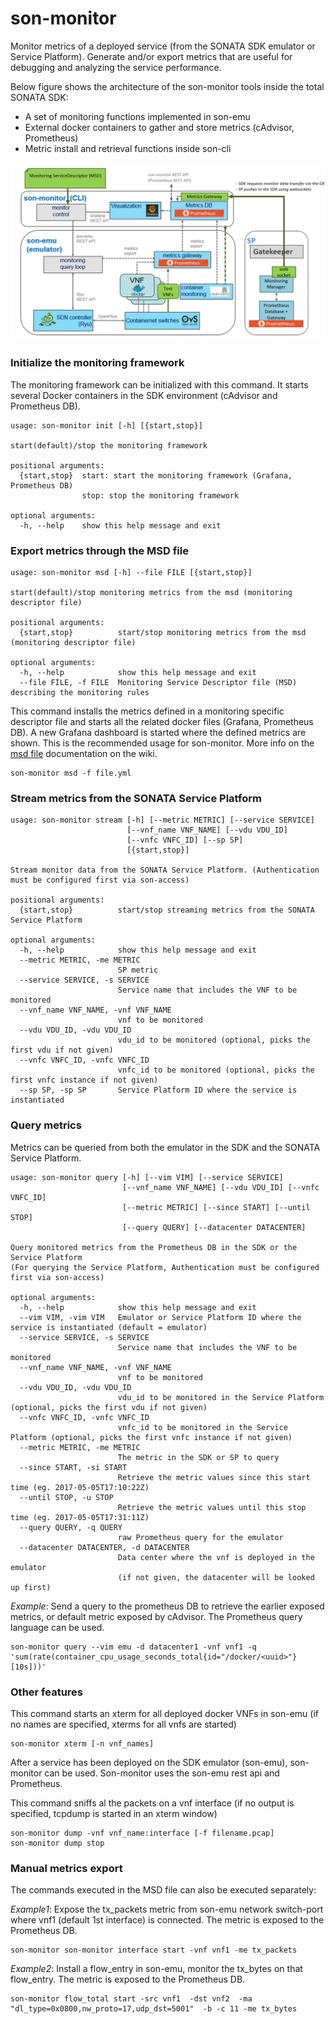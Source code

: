 # son-monitor

Monitor metrics of a deployed service (from the SONATA SDK emulator or Service Platform).
Generate and/or export metrics that are useful for debugging and analyzing the service performance.

Below figure shows the architecture of the son-monitor tools inside the total SONATA SDK:
- A set of monitoring functions implemented in son-emu
- External docker containers to gather and store metrics (cAdvisor, Prometheus)
- Metric install and retrieval functions inside son-cli

![son-monitor](../../../figures/Son-monitor-architecturev4.png)

### Initialize the monitoring framework
The monitoring framework can be initialized with this command. It starts several Docker containers in the SDK environment (cAdvisor and Prometheus DB).
```
usage: son-monitor init [-h] [{start,stop}]

start(default)/stop the monitoring framework

positional arguments:
  {start,stop}  start: start the monitoring framework (Grafana, Prometheus DB)
                stop: stop the monitoring framework

optional arguments:
  -h, --help    show this help message and exit
```

### Export metrics through the MSD file
```
usage: son-monitor msd [-h] --file FILE [{start,stop}]

start(default)/stop monitoring metrics from the msd (monitoring descriptor file)

positional arguments:
  {start,stop}          start/stop monitoring metrics from the msd (monitoring descriptor file)

optional arguments:
  -h, --help            show this help message and exit
  --file FILE, -f FILE  Monitoring Service Descriptor file (MSD) describing the monitoring rules
```
This command installs the metrics defined in a monitoring specific descriptor file 
and starts all the related docker files (Grafana, Prometheus DB). A new Grafana dashboard is started where the defined metrics are shown.
This is the recommended usage for son-monitor. More info on the [msd file](https://github.com/sonata-nfv/son-cli/wiki/son-monitor:-msd-file) documentation on the wiki.
```
son-monitor msd -f file.yml
```
### Stream metrics from the SONATA Service Platform
```
usage: son-monitor stream [-h] [--metric METRIC] [--service SERVICE]
                          [--vnf_name VNF_NAME] [--vdu VDU_ID]
                          [--vnfc VNFC_ID] [--sp SP]
                          [{start,stop}]

Stream monitor data from the SONATA Service Platform. (Authentication must be configured first via son-access)

positional arguments:
  {start,stop}          start/stop streaming metrics from the SONATA Service Platform

optional arguments:
  -h, --help            show this help message and exit
  --metric METRIC, -me METRIC
                        SP metric
  --service SERVICE, -s SERVICE
                        Service name that includes the VNF to be monitored
  --vnf_name VNF_NAME, -vnf VNF_NAME
                        vnf to be monitored
  --vdu VDU_ID, -vdu VDU_ID
                        vdu_id to be monitored (optional, picks the first vdu if not given)
  --vnfc VNFC_ID, -vnfc VNFC_ID
                        vnfc_id to be monitored (optional, picks the first vnfc instance if not given)
  --sp SP, -sp SP       Service Platform ID where the service is instantiated
```

### Query metrics
Metrics can be queried from both the emulator in the SDK and the SONATA Service Platform.
```
usage: son-monitor query [-h] [--vim VIM] [--service SERVICE]
                         [--vnf_name VNF_NAME] [--vdu VDU_ID] [--vnfc VNFC_ID]
                         [--metric METRIC] [--since START] [--until STOP]
                         [--query QUERY] [--datacenter DATACENTER]

Query monitored metrics from the Prometheus DB in the SDK or the Service Platform
(For querying the Service Platform, Authentication must be configured first via son-access)

optional arguments:
  -h, --help            show this help message and exit
  --vim VIM, -vim VIM   Emulator or Service Platform ID where the service is instantiated (default = emulator)
  --service SERVICE, -s SERVICE
                        Service name that includes the VNF to be monitored
  --vnf_name VNF_NAME, -vnf VNF_NAME
                        vnf to be monitored
  --vdu VDU_ID, -vdu VDU_ID
                        vdu_id to be monitored in the Service Platform (optional, picks the first vdu if not given)
  --vnfc VNFC_ID, -vnfc VNFC_ID
                        vnfc_id to be monitored in the Service Platform (optional, picks the first vnfc instance if not given)
  --metric METRIC, -me METRIC
                        The metric in the SDK or SP to query
  --since START, -si START
                        Retrieve the metric values since this start time (eg. 2017-05-05T17:10:22Z)
  --until STOP, -u STOP
                        Retrieve the metric values until this stop time (eg. 2017-05-05T17:31:11Z)
  --query QUERY, -q QUERY
                        raw Prometheus query for the emulator
  --datacenter DATACENTER, -d DATACENTER
                        Data center where the vnf is deployed in the emulator 
                        (if not given, the datacenter will be looked up first)
```
*Example*:  Send a query to the prometheus DB to retrieve the earlier exposed metrics, or default metric exposed by cAdvisor.
The Prometheus query language can be used.
```
son-monitor query --vim emu -d datacenter1 -vnf vnf1 -q 'sum(rate(container_cpu_usage_seconds_total{id="/docker/<uuid>"}[10s]))'
```

### Other features
This command starts an xterm for all deployed docker VNFs in son-emu (if no names are specified, xterms for all vnfs are started)
```
son-monitor xterm [-n vnf_names]
```

After a service has been deployed on the SDK emulator (son-emu), son-monitor can be used.
Son-monitor uses the son-emu rest api and Prometheus.

This command sniffs al the packets on a vnf interface 
(if no output is specified, tcpdump is started in an xterm window)
```
son-monitor dump -vnf vnf_name:interface [-f filename.pcap]
son-monitor dump stop
```


### Manual metrics export
The commands executed in the MSD file can also be executed separately:

*Example1*: Expose the tx_packets metric from son-emu network switch-port where vnf1 (default 1st interface) is connected.
The metric is exposed to the Prometheus DB.
```
son-monitor son-monitor interface start -vnf vnf1 -me tx_packets
```

*Example2*: Install a flow_entry in son-emu, monitor the tx_bytes on that flow_entry.
The metric is exposed to the Prometheus DB.
```
son-monitor flow_total start -src vnf1  -dst vnf2  -ma "dl_type=0x0800,nw_proto=17,udp_dst=5001"  -b -c 11 -me tx_bytes
```


